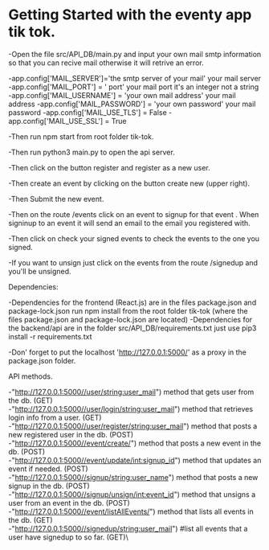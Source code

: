 # Getting Started with the eventy app tik tok. 

-Open the file src/API_DB/main.py and input your own mail smtp information so that you can recive mail otherwise it will retrive an error. 

-app.config['MAIL_SERVER']='the smtp server of your mail' your mail server
-app.config['MAIL_PORT'] = ' port' your mail port it's an integer not a string
-app.config['MAIL_USERNAME'] = 'your own mail address' your mail address
-app.config['MAIL_PASSWORD'] = 'your own password' your mail password
-app.config['MAIL_USE_TLS'] = False
-app.config['MAIL_USE_SSL'] = True

-Then run npm start from root folder tik-tok. 

-Then run python3 main.py to open the api server. 

-Then click on the button register and register as a new user. 

-Then create an event by clicking on the button create new (upper right).

-Then Submit the new event. 

-Then on the route /events click on an event to signup for that event . When signinup to an event it will send an email to the email you registered with. 

-Then click on check your signed events to check the events to the one you signed. 

-If you want to unsign just click on the events from the route /signedup and you'll be unsigned. 



Dependencies:

-Dependencies for the frontend (React.js) are in the files package.json and package-lock.json run npm install from the root folder tik-tok (where the files package.json and package-lock.json are located) 
-Dependencies for the backend/api are in the folder src/API_DB/requirements.txt just use pip3 install -r requirements.txt

-Don' forget to put the localhost 'http://127.0.0.1:5000/' as a proxy in the package.json folder. 

API methods. 

-"http://127.0.0.1:5000//user/<string:user_mail>") method that gets user from the db. (GET)\
-"http://127.0.0.1:5000//user/login/<string:user_mail>") method that retrieves login info from a user. (GET)\
-"http://127.0.0.1:5000//user/register/<string:user_mail>") method that posts a new registered user in the db. (POST)\
-"http://127.0.0.1:5000//event/create/") method that posts a new event in the db. (POST)\
-"http://127.0.0.1:5000//event/update/<int:signup_id>") method that updates an event if needed. (POST)\
-"http://127.0.0.1:5000//signup/<string:user_name>") method that posts a new signup in the db. (POST)\
-"http://127.0.0.1:5000//signup/unsign/<int:event_id>") method that unsigns a user from an event in the db. (POST)\
-"http://127.0.0.1:5000//event/listAllEvents/") method that lists all events in the db. (GET)\
-"http://127.0.0.1:5000//signedup/<string:user_mail>") #list all events that a user have signedup to so far. (GET)\




